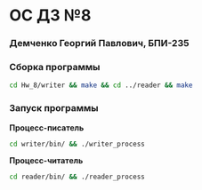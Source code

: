 # OC ДЗ №8

### Демченко Георгий Павлович, БПИ-235

### Сборка программы

```sh
cd Hw_8/writer && make && cd ../reader && make
```

### Запуск программы

**Процесс-писатель**

```sh
cd writer/bin/ && ./writer_process
```

**Процесс-читатель**

```sh
cd reader/bin/ && ./reader_process
```